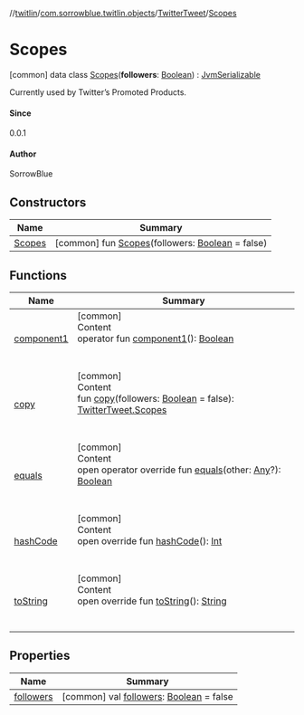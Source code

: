 //[twitlin](../../../index.md)/[com.sorrowblue.twitlin.objects](../../index.md)/[TwitterTweet](../index.md)/[Scopes](index.md)



# Scopes  
 [common] data class [Scopes](index.md)(**followers**: [Boolean](https://kotlinlang.org/api/latest/jvm/stdlib/kotlin/-boolean/index.html)) : [JvmSerializable](../../../com.sorrowblue.twitlin.annotation/-jvm-serializable/index.md)

Currently used by Twitter’s Promoted Products.



#### Since  


0.0.1



#### Author  


SorrowBlue

   


## Constructors  
  
|  Name|  Summary| 
|---|---|
| <a name="com.sorrowblue.twitlin.objects/TwitterTweet.Scopes/Scopes/#kotlin.Boolean/PointingToDeclaration/"></a>[Scopes](-scopes.md)| <a name="com.sorrowblue.twitlin.objects/TwitterTweet.Scopes/Scopes/#kotlin.Boolean/PointingToDeclaration/"></a> [common] fun [Scopes](-scopes.md)(followers: [Boolean](https://kotlinlang.org/api/latest/jvm/stdlib/kotlin/-boolean/index.html) = false)   <br>


## Functions  
  
|  Name|  Summary| 
|---|---|
| <a name="com.sorrowblue.twitlin.objects/TwitterTweet.Scopes/component1/#/PointingToDeclaration/"></a>[component1](component1.md)| <a name="com.sorrowblue.twitlin.objects/TwitterTweet.Scopes/component1/#/PointingToDeclaration/"></a>[common]  <br>Content  <br>operator fun [component1](component1.md)(): [Boolean](https://kotlinlang.org/api/latest/jvm/stdlib/kotlin/-boolean/index.html)  <br><br><br>
| <a name="com.sorrowblue.twitlin.objects/TwitterTweet.Scopes/copy/#kotlin.Boolean/PointingToDeclaration/"></a>[copy](copy.md)| <a name="com.sorrowblue.twitlin.objects/TwitterTweet.Scopes/copy/#kotlin.Boolean/PointingToDeclaration/"></a>[common]  <br>Content  <br>fun [copy](copy.md)(followers: [Boolean](https://kotlinlang.org/api/latest/jvm/stdlib/kotlin/-boolean/index.html) = false): [TwitterTweet.Scopes](index.md)  <br><br><br>
| <a name="kotlin/Any/equals/#kotlin.Any?/PointingToDeclaration/"></a>[equals](../../../com.sorrowblue.twitlin.v2.users/-users-api/-expansion/-companion/index.md#%5Bkotlin%2FAny%2Fequals%2F%23kotlin.Any%3F%2FPointingToDeclaration%2F%5D%2FFunctions%2F1930806739)| <a name="kotlin/Any/equals/#kotlin.Any?/PointingToDeclaration/"></a>[common]  <br>Content  <br>open operator override fun [equals](../../../com.sorrowblue.twitlin.v2.users/-users-api/-expansion/-companion/index.md#%5Bkotlin%2FAny%2Fequals%2F%23kotlin.Any%3F%2FPointingToDeclaration%2F%5D%2FFunctions%2F1930806739)(other: [Any](https://kotlinlang.org/api/latest/jvm/stdlib/kotlin/-any/index.html)?): [Boolean](https://kotlinlang.org/api/latest/jvm/stdlib/kotlin/-boolean/index.html)  <br><br><br>
| <a name="kotlin/Any/hashCode/#/PointingToDeclaration/"></a>[hashCode](../../../com.sorrowblue.twitlin.v2.users/-users-api/-expansion/-companion/index.md#%5Bkotlin%2FAny%2FhashCode%2F%23%2FPointingToDeclaration%2F%5D%2FFunctions%2F1930806739)| <a name="kotlin/Any/hashCode/#/PointingToDeclaration/"></a>[common]  <br>Content  <br>open override fun [hashCode](../../../com.sorrowblue.twitlin.v2.users/-users-api/-expansion/-companion/index.md#%5Bkotlin%2FAny%2FhashCode%2F%23%2FPointingToDeclaration%2F%5D%2FFunctions%2F1930806739)(): [Int](https://kotlinlang.org/api/latest/jvm/stdlib/kotlin/-int/index.html)  <br><br><br>
| <a name="kotlin/Any/toString/#/PointingToDeclaration/"></a>[toString](../../../com.sorrowblue.twitlin.v2.users/-users-api/-expansion/-companion/index.md#%5Bkotlin%2FAny%2FtoString%2F%23%2FPointingToDeclaration%2F%5D%2FFunctions%2F1930806739)| <a name="kotlin/Any/toString/#/PointingToDeclaration/"></a>[common]  <br>Content  <br>open override fun [toString](../../../com.sorrowblue.twitlin.v2.users/-users-api/-expansion/-companion/index.md#%5Bkotlin%2FAny%2FtoString%2F%23%2FPointingToDeclaration%2F%5D%2FFunctions%2F1930806739)(): [String](https://kotlinlang.org/api/latest/jvm/stdlib/kotlin/-string/index.html)  <br><br><br>


## Properties  
  
|  Name|  Summary| 
|---|---|
| <a name="com.sorrowblue.twitlin.objects/TwitterTweet.Scopes/followers/#/PointingToDeclaration/"></a>[followers](followers.md)| <a name="com.sorrowblue.twitlin.objects/TwitterTweet.Scopes/followers/#/PointingToDeclaration/"></a> [common] val [followers](followers.md): [Boolean](https://kotlinlang.org/api/latest/jvm/stdlib/kotlin/-boolean/index.html) = false   <br>

